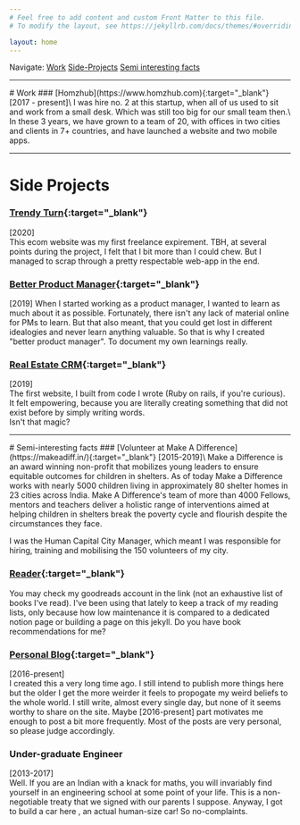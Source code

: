```yaml
---
# Feel free to add content and custom Front Matter to this file.
# To modify the layout, see https://jekyllrb.com/docs/themes/#overriding-theme-defaults

layout: home
---
```

<span class="navigate">Navigate: </span><a href="#work" class="navigate">Work</a> <a href="#side-projects" class="navigate">Side-Projects</a> <a href="#semi-interesting-facts" class="navigate">Semi interesting facts</a>
<hr class="mb-5 mt-2">
# Work
### [Homzhub](https://www.homzhub.com){:target="_blank"}
<span class="caption">[2017 - present]</span>\
I was hire no. 2 at this startup, when all of us used to sit and work from a small desk. Which was still too big for our small team then.\
In these 3 years, we have grown to a <span class="underline"> team of 20, with offices in two cities and clients in 7+ countries, and have launched a website and two mobile apps.</span>

<hr>

# Side Projects

### [Trendy Turn](https://www.trendyturn.com){:target="_blank"}
<span class="caption">[2020]</span>\
This ecom website was my first freelance expirement. TBH, at several points during the project,<span class="underline"> I felt that I bit more
than I could chew</span>. But I managed to scrap through a pretty respectable
web-app in the end.

### [Better Product Manager](http://www.betterproductmanager.com){:target="_blank"}

<span class="caption">[2019]</span>
When I started working as a product manager, I wanted to learn as much
about it as possible. Fortunately, there isn't any lack of material
online for PMs to learn. But that also meant, that you could get lost in
different idealogies and never learn anything valuable. So that is why I
created "better product manager". <span class="underline">To document my own learnings really.</span>

### [Real Estate CRM](https://realestatelistingapp.herokuapp.com){:target="_blank"}
<span class="caption">[2019]</span>\
The first website, I built from code I wrote (Ruby on rails, if you're curious). It felt empowering, because
you are literally creating something that did not exist before by simply
writing words.\
<span class="underline strong"> Isn't that magic?</span>

<hr>
# Semi-interesting facts
### [Volunteer at Make A Difference](https://makeadiff.in/){:target="_blank"}
<span class="caption">[2015-2019]</span>\
Make a Difference is an award winning non-profit that mobilizes young leaders to ensure equitable outcomes for children in shelters. As of today Make a Difference works with nearly 5000 children living in approximately 80 shelter homes in 23 cities across India. Make A Difference's team of more than 4000 Fellows, mentors and teachers deliver a holistic range of interventions aimed at helping children in shelters break the poverty cycle and flourish despite the circumstances they face.

I was the <span class="underline">Human Capital City Manager</span>, which meant I was responsible for hiring, training and mobilising the 150 volunteers of my city.

### [Reader](https://www.goodreads.com/review/list/80750798-vedant?shelf=read&view=table){:target="_blank"}
You may check my goodreads account in the link (not an exhaustive list
of books I've read). I've
been using that lately to keep a track of my reading lists, only because
how low maintenance it is compared to a dedicated notion page or building
a page on this jekyll. <span class="underline"> Do you have book
recommendations for me?</span>

### [Personal Blog](https://vedantlohbare.wordpress.com/){:target="_blank"}
<span class="caption">[2016-present]</span>\
I created this a very long time ago. I still intend to publish more
things here but the older I get the more weirder it feels to propogate
my weird beliefs to the whole world. I still write, almost every single
day, but none of it seems worthy to share on the site. Maybe
[2016-present] part motivates me enough to post a bit more frequently.
<span class="underline">Most of the posts are very personal, so please judge accordingly. </span>

### Under-graduate Engineer
<span class="caption">[2013-2017]</span>\
Well. If you are an Indian with a knack for maths, you will invariably
find yourself in an engineering school at some point of your life. This
is a non-negotiable treaty that we signed with our parents I suppose.
Anyway, I got to <span class="underline">build a car here </span>, an actual human-size car! So no-complaints.
